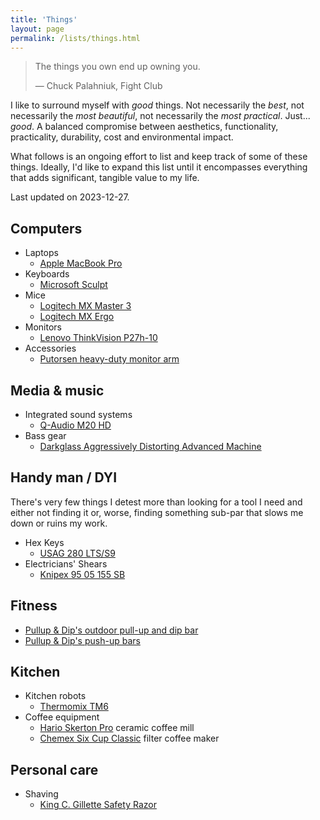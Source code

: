 ```yaml
---
title: 'Things'
layout: page
permalink: /lists/things.html
---
```


> The things you own end up owning you.
>
> &mdash; Chuck Palahniuk, Fight Club

I like to surround myself with _good_ things. Not necessarily the _best_,
not necessarily the _most beautiful_, not necessarily the _most practical_.
Just... _good_. A balanced compromise between aesthetics, functionality, 
practicality, durability, cost and environmental impact. 

What follows is an ongoing effort to list and keep track of some of these
things. Ideally, I'd like to expand this list until it encompasses everything
that adds significant, tangible value to my life.

Last updated on 2023-12-27.

## Computers

- Laptops
    - [Apple MacBook Pro][300]
- Keyboards
    - [Microsoft Sculpt][301]
- Mice
    - [Logitech MX Master 3][302]
    - [Logitech MX Ergo][303]
- Monitors
    - [Lenovo ThinkVision P27h-10][305]
- Accessories
    - [Putorsen heavy-duty monitor arm][304]

[300]: https://www.apple.com/macbook-pro/
[301]: https://www.microsoft.com/en/accessories/products/keyboards/sculpt-ergonomic-desktop?activetab=pivot:overviewtab
[302]: https://www.logitech.com/en-us/products/mice/mx-master-3s.910-006556.html
[303]: https://www.logitech.com/en-us/products/mice/mx-ergo-wireless-trackball-mouse.html
[304]: https://www.amazon.it/gp/product/B07QGBYSVN/ref=ppx_yo_dt_b_search_asin_title?ie=UTF8&psc=1
[305]: https://www.lenovo.com/us/en/p/accessories-and-software/monitors/professional/63a1gar1us

## Media & music

- Integrated sound systems
    - [Q-Audio M20 HD][500]
- Bass gear
    - [Darkglass Aggressively Distorting Advanced Machine][501]

[500]: https://www.qacoustics.com/products/m20-hd-wireless-music-system
[501]: https://www.darkglass.com/creation/aggressively-distorting-advanced-machine/

## Handy man / DYI

There's very few things I detest more than looking for a tool I need and either
not finding it or, worse, finding something sub-par that slows me down or ruins
my work.

- Hex Keys
    - [USAG 280 LTS/S9][101]
- Electricians' Shears
    - [Knipex 95 05 155 SB][100]

[100]: https://www.knipex.com/products/cable-and-wire-rope-shears/electricians%27-shears/electricians-shears/9505155SB
[101]: https://www.usag.it/catalog/en/products/details/792/280_LTS_S9/Set_of_9_long_angled_hexagon_keys_with_spherical_head

## Fitness

- [Pullup & Dip's outdoor pull-up and dip bar][700]
- [Pullup & Dip's push-up bars][701]

[700]: https://www.pullup-dip.com/products/pullup-dip-bar-outdoor
[701]: https://www.pullup-dip.com/products/wooden-push-up-bars

## Kitchen

- Kitchen robots
    - [Thermomix TM6][400]
- Coffee equipment
    - [Hario Skerton Pro][401] ceramic coffee mill
    - [Chemex Six Cup Classic][402] filter coffee maker

[400]: https://www.thermomix.com/tm6/
[401]: https://www.hario-usa.com/collections/grinders/products/ceramic-coffee-mill-skerton-pro
[402]: https://www.chemexcoffeemaker.com/six-cup-classic-series-coffeemaker.html

## Personal care

- Shaving
    - [King C. Gillette Safety Razor][600]

[600]: https://gillette.com/en-us/products/beard-care/king-c-gillette-double-edge-razor

